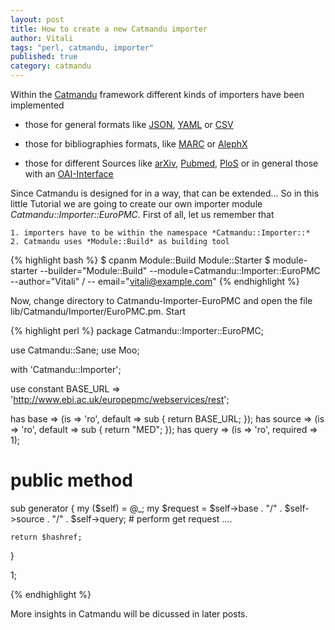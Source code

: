 ```yaml
---
layout: post
title: How to create a new Catmandu importer
author: Vitali
tags: "perl, catmandu, importer"
published: true
category: catmandu
---
```


Within the [Catmandu](https://github.com/LibreCat/Catmandu) framework different kinds of importers have been implemented

- those for general formats like [JSON](https://metacpan.org/pod/Catmandu::Importer::JSON), [YAML](https://metacpan.org/pod/Catmandu::Importer::YAML) or [CSV](https://metacpan.org/pod/Catmandu::Importer::CSV)

- those for bibliographies formats, like [MARC](https://github.com/LibreCat/Catmandu-MARC) or [AlephX](https://github.com/LibreCat/Catmandu-AlephX)

- those for different Sources like [arXiv](https://github.com/LibreCat/Catmandu-ArXiv), [Pubmed](https://github.com/LibreCat/Catmandu-PubMed), [PloS](https://github.com/LibreCat/Catmandu-PLoS) or in general those with an [OAI-Interface](https://github.com/LibreCat/Catmandu-OAI)

Since Catmandu is designed for in a way, that can be extended... So in this little Tutorial we are going to create our own importer module *Catmandu::Importer::EuroPMC*. First of all, let us remember that

	1. importers have to be within the namespace *Catmandu::Importer::*
	2. Catmandu uses *Module::Build* as building tool

{% highlight bash %}
$ cpanm Module::Build Module::Starter
$ module-starter --builder="Module::Build" --module=Catmandu::Importer::EuroPMC --author="Vitali" /
-- email="vitali@example.com"
{% endhighlight %}

Now, change directory to Catmandu-Importer-EuroPMC and open the file lib/Catmandu/Importer/EuroPMC.pm. Start 

{% highlight perl %}
package Catmandu::Importer::EuroPMC;

use Catmandu::Sane;
use Moo;

with 'Catmandu::Importer';

use constant BASE_URL => 'http://www.ebi.ac.uk/europepmc/webservices/rest';

has base => (is => 'ro', default => sub { return BASE_URL; });
has source => (is => 'ro', default => sub { return "MED"; });
has query => (is => 'ro', required => 1);

# public method
sub generator {
	my ($self) = @_;
	my $request = $self->base . "/" . $self->source . "/" . $self->query;
	# perform get request ....

	return $hashref;
}

1;

{% endhighlight %}

More insights in Catmandu will be dicussed in later posts.
